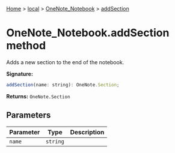 [Home](./index) &gt; [local](local.md) &gt; [OneNote\_Notebook](local.onenote_notebook.md) &gt; [addSection](local.onenote_notebook.addsection.md)

# OneNote\_Notebook.addSection method

Adds a new section to the end of the notebook.

**Signature:**
```javascript
addSection(name: string): OneNote.Section;
```
**Returns:** `OneNote.Section`

## Parameters

|  Parameter | Type | Description |
|  --- | --- | --- |
|  `name` | `string` |  |

